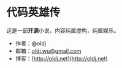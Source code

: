 代码英雄传
==========

这是一部**开源**小说，内容纯属虚构，纯属娱乐。


* 作者：@oldj
* 邮箱：oldj.wu@gmail.com
* 博客：[http://oldj.net](http://oldj.net)
